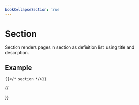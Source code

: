 ```yaml
---
bookCollapseSection: true
---
```


# Section

Section renders pages in section as definition list, using title and
description.

## Example

```tpl
{{</* section */>}}
```

{{<section>}}
